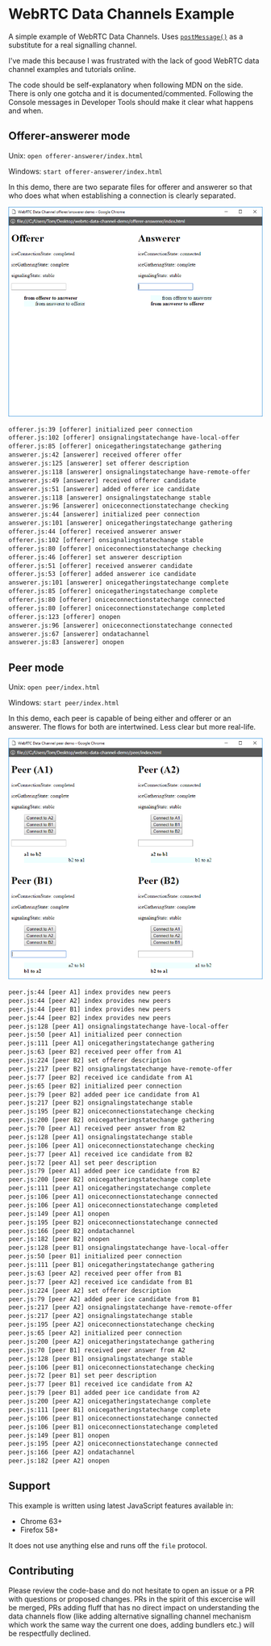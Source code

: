 # WebRTC Data Channels Example

A simple example of WebRTC Data Channels.
Uses [`postMessage()`](https://developer.mozilla.org/en-US/docs/Web/API/Window/postMessage) as a substitute for a real signalling channel.

I've made this because I was frustrated with the lack of good WebRTC data channel examples and tutorials online.

The code should be self-explanatory when following MDN on the side. There is only one gotcha and it is documented/commented. Following the Console messages in Developer Tools should make it clear what happens and when.

## Offerer-answerer mode

Unix: `open offerer-answerer/index.html`

Windows: `start offerer-answerer/index.html`

In this demo, there are two separate files for offerer and answerer so that who does what when establishing a connection is clearly separated.

![A screenshot of Google Chrome running the example](offerer-answerer/screenshot.png)

```txt
offerer.js:39 [offerer] initialized peer connection
offerer.js:102 [offerer] onsignalingstatechange have-local-offer
offerer.js:85 [offerer] onicegatheringstatechange gathering
answerer.js:42 [answerer] received offerer offer
answerer.js:125 [answerer] set offerer description
answerer.js:118 [answerer] onsignalingstatechange have-remote-offer
answerer.js:49 [answerer] received offerer candidate
answerer.js:51 [answerer] added offerer ice candidate
answerer.js:118 [answerer] onsignalingstatechange stable
answerer.js:96 [answerer] oniceconnectionstatechange checking
answerer.js:44 [answerer] initialized peer connection
answerer.js:101 [answerer] onicegatheringstatechange gathering
offerer.js:44 [offerer] received answerer answer
offerer.js:102 [offerer] onsignalingstatechange stable
offerer.js:80 [offerer] oniceconnectionstatechange checking
offerer.js:46 [offerer] set answerer description
offerer.js:51 [offerer] received answerer candidate
offerer.js:53 [offerer] added answerer ice candidate
answerer.js:101 [answerer] onicegatheringstatechange complete
offerer.js:85 [offerer] onicegatheringstatechange complete
offerer.js:80 [offerer] oniceconnectionstatechange connected
offerer.js:80 [offerer] oniceconnectionstatechange completed
offerer.js:123 [offerer] onopen
answerer.js:96 [answerer] oniceconnectionstatechange connected
answerer.js:67 [answerer] ondatachannel
answerer.js:83 [answerer] onopen
```

## Peer mode

Unix: `open peer/index.html`

Windows: `start peer/index.html`

In this demo, each peer is capable of being either and offerer or an answerer. The flows for both are intertwined. Less clear but more real-life.

![A screenshot of Google Chrome running the example](peer/screenshot.png)

```txt
peer.js:44 [peer A1] index provides new peers
peer.js:44 [peer A2] index provides new peers
peer.js:44 [peer B1] index provides new peers
peer.js:44 [peer B2] index provides new peers
peer.js:128 [peer A1] onsignalingstatechange have-local-offer
peer.js:50 [peer A1] initialized peer connection
peer.js:111 [peer A1] onicegatheringstatechange gathering
peer.js:63 [peer B2] received peer offer from A1
peer.js:224 [peer B2] set offerer description
peer.js:217 [peer B2] onsignalingstatechange have-remote-offer
peer.js:77 [peer B2] received ice candidate from A1
peer.js:65 [peer B2] initialized peer connection
peer.js:79 [peer B2] added peer ice candidate from A1
peer.js:217 [peer B2] onsignalingstatechange stable
peer.js:195 [peer B2] oniceconnectionstatechange checking
peer.js:200 [peer B2] onicegatheringstatechange gathering
peer.js:70 [peer A1] received peer answer from B2
peer.js:128 [peer A1] onsignalingstatechange stable
peer.js:106 [peer A1] oniceconnectionstatechange checking
peer.js:77 [peer A1] received ice candidate from B2
peer.js:72 [peer A1] set peer description
peer.js:79 [peer A1] added peer ice candidate from B2
peer.js:200 [peer B2] onicegatheringstatechange complete
peer.js:111 [peer A1] onicegatheringstatechange complete
peer.js:106 [peer A1] oniceconnectionstatechange connected
peer.js:106 [peer A1] oniceconnectionstatechange completed
peer.js:149 [peer A1] onopen
peer.js:195 [peer B2] oniceconnectionstatechange connected
peer.js:166 [peer B2] ondatachannel
peer.js:182 [peer B2] onopen
peer.js:128 [peer B1] onsignalingstatechange have-local-offer
peer.js:50 [peer B1] initialized peer connection
peer.js:111 [peer B1] onicegatheringstatechange gathering
peer.js:63 [peer A2] received peer offer from B1
peer.js:77 [peer A2] received ice candidate from B1
peer.js:224 [peer A2] set offerer description
peer.js:79 [peer A2] added peer ice candidate from B1
peer.js:217 [peer A2] onsignalingstatechange have-remote-offer
peer.js:217 [peer A2] onsignalingstatechange stable
peer.js:195 [peer A2] oniceconnectionstatechange checking
peer.js:65 [peer A2] initialized peer connection
peer.js:200 [peer A2] onicegatheringstatechange gathering
peer.js:70 [peer B1] received peer answer from A2
peer.js:128 [peer B1] onsignalingstatechange stable
peer.js:106 [peer B1] oniceconnectionstatechange checking
peer.js:72 [peer B1] set peer description
peer.js:77 [peer B1] received ice candidate from A2
peer.js:79 [peer B1] added peer ice candidate from A2
peer.js:200 [peer A2] onicegatheringstatechange complete
peer.js:111 [peer B1] onicegatheringstatechange complete
peer.js:106 [peer B1] oniceconnectionstatechange connected
peer.js:106 [peer B1] oniceconnectionstatechange completed
peer.js:149 [peer B1] onopen
peer.js:195 [peer A2] oniceconnectionstatechange connected
peer.js:166 [peer A2] ondatachannel
peer.js:182 [peer A2] onopen
```

## Support

This example is written using latest JavaScript features available in:

- Chrome 63+
- Firefox 58+

It does not use anything else and runs off the `file` protocol.

## Contributing

Please review the code-base and do not hesitate to open an issue or a PR with questions or proposed changes. PRs in the spirit of this excercise will be merged, PRs adding fluff that has no direct impact on understanding the data channels flow (like adding alternative signalling channel mechanism which work the same way the current one does, adding bundlers etc.) will be respectfully declined.
